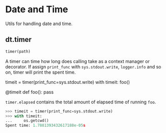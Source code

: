# Date and Time

Utils for handling date and time.

## dt.timer
```python
timer(path)
```

A timer can time how long does calling take as a context manager or decorator.
If assign `print_func` with `sys.stdout.write`, `logger.info` and so on,
timer will print the spent time.

timeit = timer(print_func=sys.stdout.write)
with timeit:
foo()

@timeit
def foo():
pass

`timer.elapsed` contains the total amount of elapsed
time of running `foo`.

```python
>>> timeit = timer(print_func=sys.stdout.write)
>>> with timeit:
...     os.getcwd()
Spent time: 1.7881393432617188e-05s
```
